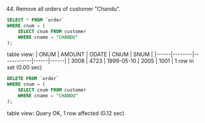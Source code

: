 44. Remove all orders of customer "Chandu".

```SQL
SELECT * FROM `order`
WHERE cnum = (
    SELECT cnum FROM customer
    WHERE cname = "CHANDU"
);
```
table view:
| ONUM | AMOUNT | ODATE      | CNUM | SNUM |
|------|--------|------------|------|------|
| 3008 |   4723 | 1999-05-10 | 2005 | 1001 |
1 row in set (0.00 sec)
```SQL
DELETE FROM `order`
WHERE cnum = (
    SELECT cnum FROM customer
    WHERE cname = "CHANDU"
);
```
table view:
Query OK, 1 row affected (0.12 sec)
